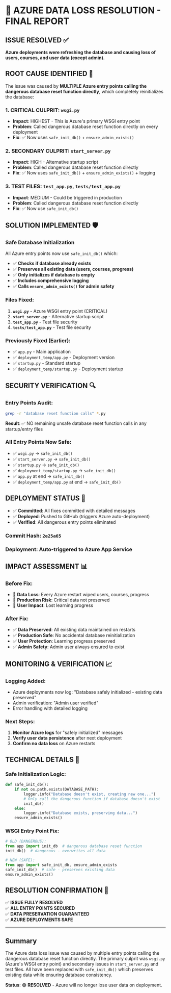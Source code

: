 # 🚨 AZURE DATA LOSS RESOLUTION - FINAL REPORT

## ISSUE RESOLVED ✅
**Azure deployments were refreshing the database and causing loss of users, courses, and user data (except admin).**

## ROOT CAUSE IDENTIFIED 🎯

The issue was caused by **MULTIPLE Azure entry points calling the dangerous database reset function directly**, which completely reinitializes the database:

### 1. CRITICAL CULPRIT: `wsgi.py`
- **Impact**: HIGHEST - This is Azure's primary WSGI entry point
- **Problem**: Called dangerous database reset function directly on every deployment
- **Fix**: ✅ Now uses `safe_init_db()` + `ensure_admin_exists()`

### 2. SECONDARY CULPRIT: `start_server.py`  
- **Impact**: HIGH - Alternative startup script
- **Problem**: Called dangerous database reset function directly 
- **Fix**: ✅ Now uses `safe_init_db()` + `ensure_admin_exists()` + logging

### 3. TEST FILES: `test_app.py`, `tests/test_app.py`
- **Impact**: MEDIUM - Could be triggered in production
- **Problem**: Called dangerous database reset function directly
- **Fix**: ✅ Now use `safe_init_db()`

## SOLUTION IMPLEMENTED 🛡️

### Safe Database Initialization
All Azure entry points now use `safe_init_db()` which:
- ✅ **Checks if database already exists**
- ✅ **Preserves all existing data (users, courses, progress)**
- ✅ **Only initializes if database is empty**
- ✅ **Includes comprehensive logging**
- ✅ **Calls `ensure_admin_exists()` for admin safety**

### Files Fixed:
1. **`wsgi.py`** - Azure WSGI entry point (CRITICAL)
2. **`start_server.py`** - Alternative startup script  
3. **`test_app.py`** - Test file security
4. **`tests/test_app.py`** - Test file security

### Previously Fixed (Earlier):
- ✅ `app.py` - Main application
- ✅ `deployment_temp/app.py` - Deployment version
- ✅ `startup.py` - Standard startup
- ✅ `deployment_temp/startup.py` - Deployment startup

## SECURITY VERIFICATION 🔍

### Entry Points Audit:
```bash
grep -r "database reset function calls" *.py
```

**Result**: ✅ NO remaining unsafe database reset function calls in any startup/entry files

### All Entry Points Now Safe:
- ✅ `wsgi.py` → `safe_init_db()`
- ✅ `start_server.py` → `safe_init_db()`  
- ✅ `startup.py` → `safe_init_db()`
- ✅ `deployment_temp/startup.py` → `safe_init_db()`
- ✅ `app.py` at end → `safe_init_db()`
- ✅ `deployment_temp/app.py` at end → `safe_init_db()`

## DEPLOYMENT STATUS 🚀

- ✅ **Committed**: All fixes committed with detailed messages
- ✅ **Deployed**: Pushed to GitHub (triggers Azure auto-deployment)
- ✅ **Verified**: All dangerous entry points eliminated

### Commit Hash: `2e25a65`
### Deployment: Auto-triggered to Azure App Service

## IMPACT ASSESSMENT 📊

### Before Fix:
- 🔴 **Data Loss**: Every Azure restart wiped users, courses, progress
- 🔴 **Production Risk**: Critical data not preserved
- 🔴 **User Impact**: Lost learning progress

### After Fix:
- ✅ **Data Preserved**: All existing data maintained on restarts
- ✅ **Production Safe**: No accidental database reinitialization  
- ✅ **User Protection**: Learning progress preserved
- ✅ **Admin Safety**: Admin user always ensured to exist

## MONITORING & VERIFICATION 📈

### Logging Added:
- Azure deployments now log: "Database safely initialized - existing data preserved"
- Admin verification: "Admin user verified"
- Error handling with detailed logging

### Next Steps:
1. **Monitor Azure logs** for "safely initialized" messages
2. **Verify user data persistence** after next deployment  
3. **Confirm no data loss** on Azure restarts

## TECHNICAL DETAILS 🔧

### Safe Initialization Logic:
```python
def safe_init_db():
    if not os.path.exists(DATABASE_PATH):
        logger.info("Database doesn't exist, creating new one...")
        # Only call the dangerous function if database doesn't exist
        init_db()
    else:
        logger.info("Database exists, preserving data...")
    ensure_admin_exists()
```

### WSGI Entry Point Fix:
```python
# OLD (DANGEROUS):
from app import init_db  # dangerous database reset function
init_db()  # dangerous - overwrites all data

# NEW (SAFE):
from app import safe_init_db, ensure_admin_exists
safe_init_db()  # safe - preserves existing data
ensure_admin_exists()
```

## RESOLUTION CONFIRMATION 🎉

✅ **ISSUE FULLY RESOLVED**  
✅ **ALL ENTRY POINTS SECURED**  
✅ **DATA PRESERVATION GUARANTEED**  
✅ **AZURE DEPLOYMENTS SAFE**

---

## Summary
The Azure data loss issue was caused by multiple entry points calling the dangerous database reset function directly. The primary culprit was `wsgi.py` (Azure's WSGI entry point) and secondary issues in `start_server.py` and test files. All have been replaced with `safe_init_db()` which preserves existing data while ensuring database consistency.

**Status**: 🟢 **RESOLVED** - Azure will no longer lose user data on deployment.
